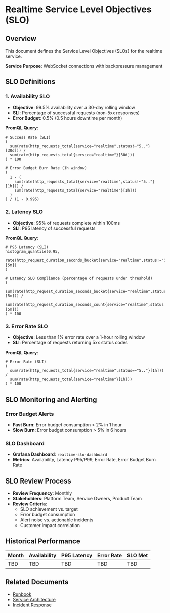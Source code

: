 # Realtime Service Level Objectives (SLO)

## Overview
This document defines the Service Level Objectives (SLOs) for the realtime service.

**Service Purpose**: WebSocket connections with backpressure management

## SLO Definitions

### 1. Availability SLO
- **Objective**: 99.5% availability over a 30-day rolling window
- **SLI**: Percentage of successful requests (non-5xx responses)
- **Error Budget**: 0.5% (0.5 hours downtime per month)

**PromQL Query**:
```promql
# Success Rate (SLI)
(
  sum(rate(http_requests_total{service="realtime",status!~"5.."}[30d])) /
  sum(rate(http_requests_total{service="realtime"}[30d]))
) * 100

# Error Budget Burn Rate (1h window)
(
  1 - (
    sum(rate(http_requests_total{service="realtime",status!~"5.."}[1h])) /
    sum(rate(http_requests_total{service="realtime"}[1h]))
  )
) / (1 - 0.995)
```

### 2. Latency SLO
- **Objective**: 95% of requests complete within 100ms
- **SLI**: P95 latency of successful requests

**PromQL Query**:
```promql
# P95 Latency (SLI)
histogram_quantile(0.95, 
  rate(http_request_duration_seconds_bucket{service="realtime",status!~"5.."}[5m])
)

# Latency SLO Compliance (percentage of requests under threshold)
(
  sum(rate(http_request_duration_seconds_bucket{service="realtime",status!~"5..",le="0.1"}[5m])) /
  sum(rate(http_request_duration_seconds_count{service="realtime",status!~"5.."}[5m]))
) * 100
```

### 3. Error Rate SLO
- **Objective**: Less than 1% error rate over a 1-hour rolling window
- **SLI**: Percentage of requests returning 5xx status codes

**PromQL Query**:
```promql
# Error Rate (SLI)
(
  sum(rate(http_requests_total{service="realtime",status=~"5.."}[1h])) /
  sum(rate(http_requests_total{service="realtime"}[1h]))
) * 100
```

## SLO Monitoring and Alerting

### Error Budget Alerts
- **Fast Burn**: Error budget consumption > 2% in 1 hour
- **Slow Burn**: Error budget consumption > 5% in 6 hours

### SLO Dashboard
- **Grafana Dashboard**: `realtime-slo-dashboard`
- **Metrics**: Availability, Latency P95/P99, Error Rate, Error Budget Burn Rate

## SLO Review Process
- **Review Frequency**: Monthly
- **Stakeholders**: Platform Team, Service Owners, Product Team
- **Review Criteria**: 
  - SLO achievement vs. target
  - Error budget consumption
  - Alert noise vs. actionable incidents
  - Customer impact correlation

## Historical Performance
<!-- Update monthly with actual performance data -->
| Month | Availability | P95 Latency | Error Rate | SLO Met |
|-------|-------------|-------------|------------|---------|
| TBD   | TBD         | TBD         | TBD        | TBD     |

## Related Documents
- [Runbook](./realtime-runbook.md)
- [Service Architecture](../README.md)
- [Incident Response](https://docs.company.com/incident-response)
